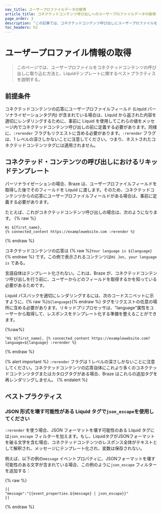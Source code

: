 ```yaml
---
nav_title: ユーザープロファイルデータの取得
article_title: コネクテッドコンテンツ呼び出しへのユーザープロファイルデータの取得
page_order: 3
description: "この記事では、コネクテッドコンテンツ呼び出しにユーザープロファイルを取得する方法、および Liquid のテンプレート作成に関するベストプラクティスを説明します。"
toc_headers: h2
---
```


# ユーザープロファイル情報の取得

> このページでは、ユーザープロファイルをコネクテッドコンテンツの呼び出しに取り込む方法と、Liquidテンプレートに関するベストプラクティスを説明する。 

## 前提条件

コネクテッドコンテンツの応答にユーザープロファイルフィールド (Liquid パーソナライゼーションタグ内) が含まれている場合は、Liquid から返された内容を適切にレンダリングするために、事前に Liquid を使用してこれらの値をメッセージ内でコネクテッドコンテンツ呼び出しの前に定義する必要があります。同様に、`:rerender` フラグもリクエストに含める必要があります。`:rerender` フラグは、1 レベルの深さしかないことに注意してください。つまり、ネストされたコネクテッドコンテンツタグには適用されません。

## コネクテッド・コンテンツの呼び出しにおけるリキッドテンプレート

パーソナライゼーションの場合、Braze は、ユーザープロファイルフィールドを取得した後でそのフィールドを Liquid に渡します。そのため、コネクテッドコンテンツからの応答にユーザープロファイルフィールドがある場合は、事前に定義する必要があります。 

たとえば、これがコネクテッドコンテンツ呼び出しの場合は、次のようになります。
{% raw %}
```liquid
Hi ${first_name},
{% connected_content https://examplewebsite.com :rerender %}
```
{% endraw %}

コネクテッドコンテンツの応答は {% raw %}`Your language is ${language}`{% endraw %} です。この例で表示されるコンテンツは`Hi Jon, your language is` である。 

言語自体はテンプレート化されない。これは、Braze が、コネクテッドコンテンツ呼び出しを行う前に、ユーザーからどのフィールドを取得するかを知っている必要があるためです。

Liquid パスバックを適切にレンダリングするには、次のコードスニペットに示すように、{% raw %}`${language}`{% endraw %} タグをリクエストの任意の場所に含める必要があります。リキッドプリプロセッサは、"language"属性をユーザーから取得して、レスポンスをテンプレート化する準備を整えることができます。

{%raw%}
```liquid
"Hi ${first_name}, {% connected_content https://examplewebsite.com?language=${language} :rerender %}
```
{% endraw %}

{% alert important %}
`:rerender` フラグは 1 レベルの深さしかないことに注意してください。コネクテッドコンテンツの応答自体にこれより多くのコネクテッドコンテンツタグまたはカタログタグがある場合、Braze はこれらの追加タグを再レンダリングしません。
{% endalert %}

## ベストプラクティス

### JSON 形式を壊す可能性がある Liquid タグで`json_escape`を使用してください

`:rerender` を使う場合、JSON フォーマットを壊す可能性のある Liquid タグには`json_escape` フィルターを加えます。もし、LiquidタグがJSONフォーマットを破る文字を含む場合、コネクテッドコンテンツのレスポンス全体がテキストとして解釈され、メッセージにテンプレート化され、変数は保存されない。

例えば、以下の例の`message` イベントプロパティに、JSONフォーマットを壊す可能性のある文字が含まれている場合、この例のように`json_escape` フィルターを追加する：

{% raw %}
```liquid
[{
"message":"{{event_properties.${message} | json_escape}}"
}]
```
{% endraw %}